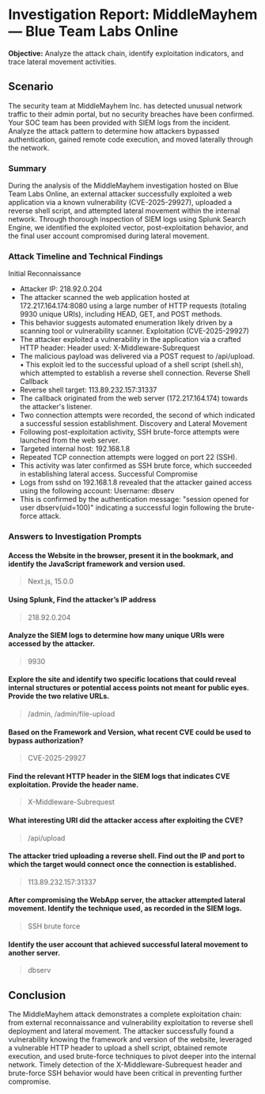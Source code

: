 # Investigation Report: MiddleMayhem — Blue Team Labs Online

**Objective:** Analyze the attack chain, identify exploitation indicators, and trace lateral movement activities.

## Scenario
The security team at MiddleMayhem Inc. has detected unusual network traffic to their admin portal, but no security breaches have been confirmed. Your SOC team has been provided with SIEM logs from the incident. Analyze the attack pattern to determine how attackers bypassed authentication, gained remote code execution, and moved laterally through the network.

### Summary
During the analysis of the MiddleMayhem investigation hosted on Blue Team Labs Online, an external attacker successfully exploited a web application via a known vulnerability (CVE-2025-29927), uploaded a reverse shell script, and attempted lateral movement within the internal network. Through thorough inspection of SIEM logs using Splunk Search Engine, we identified the exploited vector, post-exploitation behavior, and the final user account compromised during lateral movement.

### Attack Timeline and Technical Findings
Initial Reconnaissance
-	Attacker IP: 218.92.0.204
-	The attacker scanned the web application hosted at 172.217.164.174:8080 using a large number of HTTP requests (totaling 9930 unique URIs), including HEAD, GET, and POST methods.
-	This behavior suggests automated enumeration likely driven by a scanning tool or vulnerability scanner.
Exploitation (CVE-2025-29927)
-	The attacker exploited a vulnerability in the application via a crafted HTTP header:
Header used: X-Middleware-Subrequest
-	The malicious payload was delivered via a POST request to /api/upload.
•	This exploit led to the successful upload of a shell script (shell.sh), which attempted to establish a reverse shell connection.
Reverse Shell Callback
-	Reverse shell target: 113.89.232.157:31337
-	The callback originated from the web server (172.217.164.174) towards the attacker's listener.
-	Two connection attempts were recorded, the second of which indicated a successful session establishment.
Discovery and Lateral Movement
-	Following post-exploitation activity, SSH brute-force attempts were launched from the web server.
-	Targeted internal host: 192.168.1.8
-	Repeated TCP connection attempts were logged on port 22 (SSH).
-	This activity was later confirmed as SSH brute force, which succeeded in establishing lateral access.
Successful Compromise
-	Logs from sshd on 192.168.1.8 revealed that the attacker gained access using the following account:
Username: dbserv
-	This is confirmed by the authentication message:
"session opened for user dbserv(uid=100)"
indicating a successful login following the brute-force attack.

### Answers to Investigation Prompts

#### Access the Website in the browser, present it in the bookmark, and identify the JavaScript framework and version used.
> Next.js, 15.0.0

#### Using Splunk, Find the attacker’s IP address
> 218.92.0.204

#### Analyze the SIEM logs to determine how many unique URIs were accessed by the attacker.
> 9930

#### Explore the site and identify two specific locations that could reveal internal structures or potential access points not meant for public eyes. Provide the two relative URLs.
> /admin, /admin/file-upload

#### Based on the Framework and Version, what recent CVE could be used to bypass authorization?
> CVE-2025-29927

#### Find the relevant HTTP header in the SIEM logs that indicates CVE exploitation. Provide the header name.
> X-Middleware-Subrequest

#### What interesting URI did the attacker access after exploiting the CVE?
> /api/upload

#### The attacker tried uploading a reverse shell. Find out the IP and port to which the target would connect once the connection is established.
> 113.89.232.157:31337

#### After compromising the WebApp server, the attacker attempted lateral movement. Identify the technique used, as recorded in the SIEM logs.
> SSH brute force

#### Identify the user account that achieved successful lateral movement to another server.
> dbserv

## Conclusion
The MiddleMayhem attack demonstrates a complete exploitation chain: from external reconnaissance and vulnerability exploitation to reverse shell deployment and lateral movement. The attacker successfully found a vulnerability knowing the framework and version of the website, leveraged a vulnerable HTTP header to upload a shell script, obtained remote execution, and used brute-force techniques to pivot deeper into the internal network. Timely detection of the X-Middleware-Subrequest header and brute-force SSH behavior would have been critical in preventing further compromise.